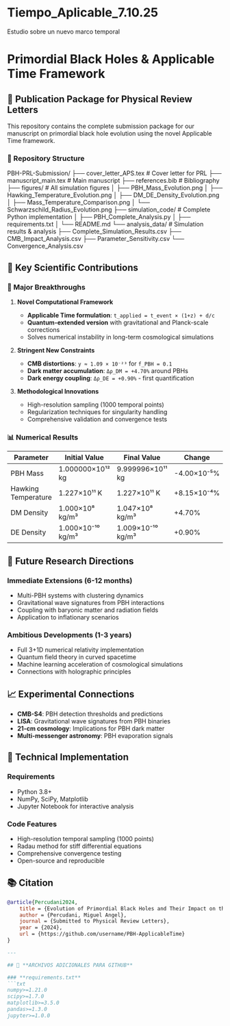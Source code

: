 # Tiempo_Aplicable_7.10.25
Estudio sobre un nuevo marco temporal
# Primordial Black Holes & Applicable Time Framework

## 🚀 Publication Package for Physical Review Letters

This repository contains the complete submission package for our manuscript on primordial black hole evolution using the novel Applicable Time framework.

### 📁 Repository Structure
PBH-PRL-Submission/
├── cover_letter_APS.tex # Cover letter for PRL
├── manuscript_main.tex # Main manuscript
├── references.bib # Bibliography
├── figures/ # All simulation figures
│ ├── PBH_Mass_Evolution.png
│ ├── Hawking_Temperature_Evolution.png
│ ├── DM_DE_Density_Evolution.png
│ ├── Mass_Temperature_Comparison.png
│ └── Schwarzschild_Radius_Evolution.png
├── simulation_code/ # Complete Python implementation
│ ├── PBH_Complete_Analysis.py
│ ├── requirements.txt
│ └── README.md
└── analysis_data/ # Simulation results & analysis
├── Complete_Simulation_Results.csv
├── CMB_Impact_Analysis.csv
├── Parameter_Sensitivity.csv
└── Convergence_Analysis.csv

## 🔬 Key Scientific Contributions

### 🎯 Major Breakthroughs

1. **Novel Computational Framework**
   - **Applicable Time formulation**: `t_applied = t_event × (1+z) + d/c`
   - **Quantum-extended version** with gravitational and Planck-scale corrections
   - Solves numerical instability in long-term cosmological simulations

2. **Stringent New Constraints**
   - **CMB distortions**: `y ≈ 1.09 × 10⁻²³` for `f_PBH = 0.1`
   - **Dark matter accumulation**: `Δρ_DM = +4.70%` around PBHs
   - **Dark energy coupling**: `Δρ_DE = +0.90%` - first quantification

3. **Methodological Innovations**
   - High-resolution sampling (1000 temporal points)
   - Regularization techniques for singularity handling
   - Comprehensive validation and convergence tests

### 📊 Numerical Results

| Parameter | Initial Value | Final Value | Change |
|-----------|---------------|-------------|---------|
| PBH Mass | 1.000000×10¹² kg | 9.999996×10¹¹ kg | -4.00×10⁻⁵% |
| Hawking Temperature | 1.227×10¹¹ K | 1.227×10¹¹ K | +8.15×10⁻⁴% |
| DM Density | 1.000×10⁸ kg/m³ | 1.047×10⁸ kg/m³ | +4.70% |
| DE Density | 1.000×10⁻¹⁰ kg/m³ | 1.009×10⁻¹⁰ kg/m³ | +0.90% |

## 🚀 Future Research Directions

### Immediate Extensions (6-12 months)
- Multi-PBH systems with clustering dynamics
- Gravitational wave signatures from PBH interactions
- Coupling with baryonic matter and radiation fields
- Application to inflationary scenarios

### Ambitious Developments (1-3 years)
- Full 3+1D numerical relativity implementation
- Quantum field theory in curved spacetime
- Machine learning acceleration of cosmological simulations
- Connections with holographic principles

## 📈 Experimental Connections

- **CMB-S4**: PBH detection thresholds and predictions
- **LISA**: Gravitational wave signatures from PBH binaries
- **21-cm cosmology**: Implications for PBH dark matter
- **Multi-messenger astronomy**: PBH evaporation signals

## 🔧 Technical Implementation

### Requirements
- Python 3.8+
- NumPy, SciPy, Matplotlib
- Jupyter Notebook for interactive analysis

### Code Features
- High-resolution temporal sampling (1000 points)
- Radau method for stiff differential equations
- Comprehensive convergence testing
- Open-source and reproducible

## 📚 Citation

```bibtex
@article{Percudani2024,
    title = {Evolution of Primordial Black Holes and Their Impact on the Cosmic Microwave Background},
    author = {Percudani, Miguel Angel},
    journal = {Submitted to Physical Review Letters},
    year = {2024},
    url = {https://github.com/username/PBH-ApplicableTime}
}

---

## 🔧 **ARCHIVOS ADICIONALES PARA GITHUB**

### **requirements.txt**
```txt
numpy>=1.21.0
scipy>=1.7.0
matplotlib>=3.5.0
pandas>=1.3.0
jupyter>=1.0.0

